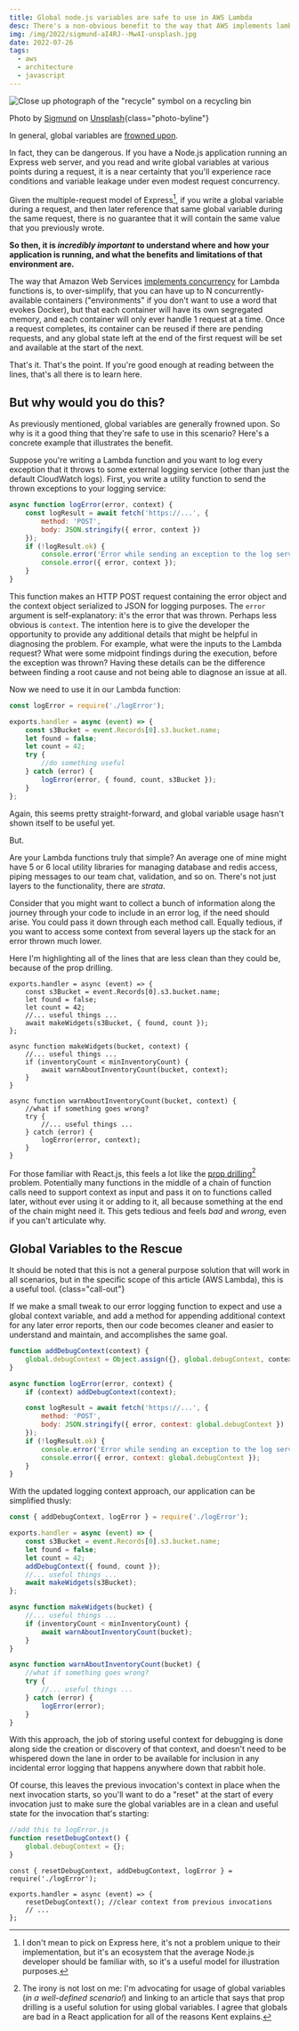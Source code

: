 ```yaml
---
title: Global node.js variables are safe to use in AWS Lambda
desc: There's a non-obvious benefit to the way that AWS implements lambda concurrency and it's worth considering.
img: /img/2022/sigmund-aI4RJ--Mw4I-unsplash.jpg
date: 2022-07-26
tags:
  - aws
  - architecture
  - javascript
---
```


![Close up photograph of the "recycle" symbol on a recycling bin](/img/2022/sigmund-aI4RJ--Mw4I-unsplash.jpg)

Photo by <a href="https://unsplash.com/@sigmund?utm_source=unsplash&utm_medium=referral&utm_content=creditCopyText">Sigmund</a> on <a href="https://unsplash.com/s/photos/recycle?utm_source=unsplash&utm_medium=referral&utm_content=creditCopyText">Unsplash</a>{class="photo-byline"}

In general, global variables are [frowned upon](https://stackoverflow.com/questions/5063878/how-to-cleanly-deal-with-global-variables).

In fact, they can be dangerous. If you have a Node.js application running an Express web server, and you read and write global variables at various points during a request, it is a near certainty that you'll experience race conditions and variable leakage under even modest request concurrency.

Given the multiple-request model of Express[^1], if you write a global variable during a request, and then later reference that same global variable during the same request, there is no guarantee that it will contain the same value that you previously wrote.

**So then, it is _incredibly important_ to understand where and how your application is running, and what the benefits and limitations of that environment are.**

[^1]: I don't mean to pick on Express here, it's not a problem unique to their implementation, but it's an ecosystem that the average Node.js developer should be familiar with, so it's a useful model for illustration purposes.

The way that Amazon Web Services [implements concurrency](https://aws.amazon.com/blogs/compute/understanding-aws-lambda-scaling-and-throughput/) for Lambda functions is, to over-simplify, that you can have up to N concurrently-available containers ("environments" if you don't want to use a word that evokes Docker), but that each container will have its own segregated memory, and each container will only ever handle 1 request at a time. Once a request completes, its container can be reused if there are pending requests, and any global state left at the end of the first request will be set and available at the start of the next.

That's it. That's the point. If you're good enough at reading between the lines, that's all there is to learn here.

## But why would you do this?

As previously mentioned, global variables are generally frowned upon. So why is it a good thing that they're safe to use in this scenario? Here's a concrete example that illustrates the benefit.

Suppose you're writing a Lambda function and you want to log every exception that it throws to some external logging service (other than just the default CloudWatch logs). First, you write a utility function to send the thrown exceptions to your logging service:

```js
async function logError(error, context) {
	const logResult = await fetch('https://...', {
		method: 'POST',
		body: JSON.stringify({ error, context })
	});
	if (!logResult.ok) {
		console.error('Error while sending an exception to the log service! 😱');
		console.error({ error, context });
	}
}
```

This function makes an HTTP POST request containing the error object and the context object serialized to JSON for logging purposes. The `error` argument is self-explanatory: it's the error that was thrown. Perhaps less obvious is `context`. The intention here is to give the developer the opportunity to provide any additional details that might be helpful in diagnosing the problem. For example, what were the inputs to the Lambda request? What were some midpoint findings during the execution, before the exception was thrown? Having these details can be the difference between finding a root cause and not being able to diagnose an issue at all.

Now we need to use it in our Lambda function:

```js
const logError = require('./logError');

exports.handler = async (event) => {
	const s3Bucket = event.Records[0].s3.bucket.name;
	let found = false;
	let count = 42;
	try {
		//do something useful
	} catch (error) {
		logError(error, { found, count, s3Bucket });
	}
};
```

Again, this seems pretty straight-forward, and global variable usage hasn't shown itself to be useful yet.

But.

Are your Lambda functions truly that simple? An average one of mine might have 5 or 6 local utility libraries for managing database and redis access, piping messages to our team chat, validation, and so on. There's not just layers to the functionality, there are _strata_.

Consider that you might want to collect a bunch of information along the journey through your code to include in an error log, if the need should arise. You could pass it down through each method call. Equally tedious, if you want to access some context from several layers up the stack for an error thrown much lower.

Here I'm highlighting all of the lines that are less clean than they could be, because of the prop drilling.

```js/5,8,11,15,20
exports.handler = async (event) => {
	const s3Bucket = event.Records[0].s3.bucket.name;
	let found = false;
	let count = 42;
	//... useful things ...
	await makeWidgets(s3Bucket, { found, count });
};

async function makeWidgets(bucket, context) {
	//... useful things ...
	if (inventoryCount < minInventoryCount) {
		await warnAboutInventoryCount(bucket, context);
	}
}

async function warnAboutInventoryCount(bucket, context) {
	//what if something goes wrong?
	try {
		//... useful things ...
	} catch (error) {
		logError(error, context);
	}
}
```

For those familiar with React.js, this feels a lot like the [prop drilling](https://kentcdodds.com/blog/prop-drilling)[^2] problem. Potentially many functions in the middle of a chain of function calls need to support context as input and pass it on to functions called later, without ever using it or adding to it, all because something at the end of the chain might need it. This gets tedious and feels _bad_ and _wrong_, even if you can't articulate why.

[^2]: The irony is not lost on me: I'm advocating for usage of global variables (_in a well-defined scenario!_) and linking to an article that says that prop drilling is a useful solution for using global variables. I agree that globals are bad in a React application for all of the reasons Kent explains.

## Global Variables to the Rescue

It should be noted that this is not a general purpose solution that will work in all scenarios, but in the specific scope of this article (AWS Lambda), this is a useful tool. {class="call-out"}

If we make a small tweak to our error logging function to expect and use a global context variable, and add a method for appending additional context for any later error reports, then our code becomes cleaner and easier to understand and maintain, and accomplishes the same goal.

```js
function addDebugContext(context) {
	global.debugContext = Object.assign({}, global.debugContext, context);
}

async function logError(error, context) {
	if (context) addDebugContext(context);

	const logResult = await fetch('https://...', {
		method: 'POST',
		body: JSON.stringify({ error, context: global.debugContext })
	});
	if (!logResult.ok) {
		console.error('Error while sending an exception to the log service! 😱');
		console.error({ error, context: global.debugContext });
	}
}
```

With the updated logging context approach, our application can be simplified thusly:

```js
const { addDebugContext, logError } = require('./logError');

exports.handler = async (event) => {
	const s3Bucket = event.Records[0].s3.bucket.name;
	let found = false;
	let count = 42;
	addDebugContext({ found, count });
	//... useful things ...
	await makeWidgets(s3Bucket);
};

async function makeWidgets(bucket) {
	//... useful things ...
	if (inventoryCount < minInventoryCount) {
		await warnAboutInventoryCount(bucket);
	}
}

async function warnAboutInventoryCount(bucket) {
	//what if something goes wrong?
	try {
		//... useful things ...
	} catch (error) {
		logError(error);
	}
}
```

With this approach, the job of storing useful context for debugging is done along side the creation or discovery of that context, and doesn't need to be whispered down the lane in order to be available for inclusion in any incidental error logging that happens anywhere down that rabbit hole.

Of course, this leaves the previous invocation's context in place when the next invocation starts, so you'll want to do a "reset" at the start of every invocation just to make sure the global variables are in a clean and useful state for the invocation that's starting:

```js
//add this to logError.js
function resetDebugContext() {
	global.debugContext = {};
}
```

```js/3
const { resetDebugContext, addDebugContext, logError } = require('./logError');

exports.handler = async (event) => {
	resetDebugContext(); //clear context from previous invocations
	// ...
};
```
